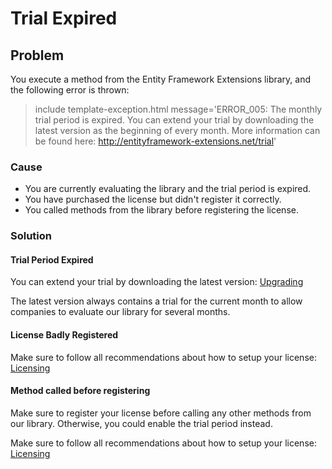 # Trial Expired

## Problem

You execute a method from the Entity Framework Extensions library, and the following error is thrown:

> include template-exception.html message='ERROR_005: The monthly trial period is expired. You can extend your trial by downloading the latest version as the beginning of every month. More information can be found here: http://entityframework-extensions.net/trial'

### Cause

- You are currently evaluating the library and the trial period is expired.
- You have purchased the license but didn't register it correctly.
- You called methods from the library before registering the license.

### Solution

#### Trial Period Expired

You can extend your trial by downloading the latest version: [Upgrading](http://entityframework-extensions.net/overview)

The latest version always contains a trial for the current month to allow companies to evaluate our library for several months.

#### License Badly Registered

Make sure to follow all recommendations about how to setup your license: [Licensing](http://entityframework-extensions.net/licensing)

#### Method called before registering

Make sure to register your license before calling any other methods from our library. Otherwise, you could enable the trial period instead.

Make sure to follow all recommendations about how to setup your license: [Licensing](http://entityframework-extensions.net/licensing)

